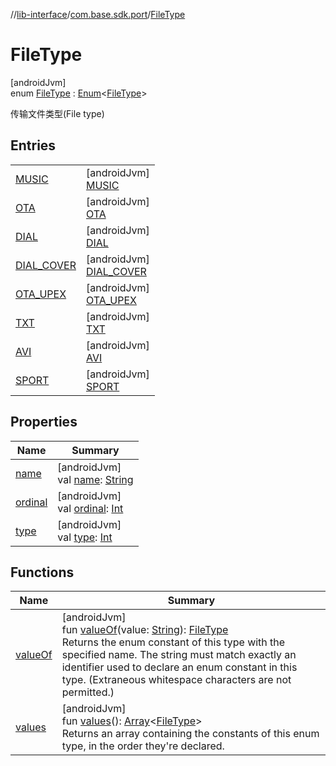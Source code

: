 //[lib-interface](../../../index.md)/[com.base.sdk.port](../index.md)/[FileType](index.md)

# FileType

[androidJvm]\
enum [FileType](index.md) : [Enum](https://kotlinlang.org/api/latest/jvm/stdlib/kotlin/-enum/index.html)&lt;[FileType](index.md)&gt; 

传输文件类型(File type)

## Entries

| | |
|---|---|
| [MUSIC](-m-u-s-i-c/index.md) | [androidJvm]<br>[MUSIC](-m-u-s-i-c/index.md) |
| [OTA](-o-t-a/index.md) | [androidJvm]<br>[OTA](-o-t-a/index.md) |
| [DIAL](-d-i-a-l/index.md) | [androidJvm]<br>[DIAL](-d-i-a-l/index.md) |
| [DIAL_COVER](-d-i-a-l_-c-o-v-e-r/index.md) | [androidJvm]<br>[DIAL_COVER](-d-i-a-l_-c-o-v-e-r/index.md) |
| [OTA_UPEX](-o-t-a_-u-p-e-x/index.md) | [androidJvm]<br>[OTA_UPEX](-o-t-a_-u-p-e-x/index.md) |
| [TXT](-t-x-t/index.md) | [androidJvm]<br>[TXT](-t-x-t/index.md) |
| [AVI](-a-v-i/index.md) | [androidJvm]<br>[AVI](-a-v-i/index.md) |
| [SPORT](-s-p-o-r-t/index.md) | [androidJvm]<br>[SPORT](-s-p-o-r-t/index.md) |

## Properties

| Name | Summary |
|---|---|
| [name](../../com.base.sdk.port.app/-w-m-camera-flash-mode/-w-m-camera-flash-mode-auto/index.md#-372974862%2FProperties%2F-721212597) | [androidJvm]<br>val [name](../../com.base.sdk.port.app/-w-m-camera-flash-mode/-w-m-camera-flash-mode-auto/index.md#-372974862%2FProperties%2F-721212597): [String](https://kotlinlang.org/api/latest/jvm/stdlib/kotlin/-string/index.html) |
| [ordinal](../../com.base.sdk.port.app/-w-m-camera-flash-mode/-w-m-camera-flash-mode-auto/index.md#-739389684%2FProperties%2F-721212597) | [androidJvm]<br>val [ordinal](../../com.base.sdk.port.app/-w-m-camera-flash-mode/-w-m-camera-flash-mode-auto/index.md#-739389684%2FProperties%2F-721212597): [Int](https://kotlinlang.org/api/latest/jvm/stdlib/kotlin/-int/index.html) |
| [type](type.md) | [androidJvm]<br>val [type](type.md): [Int](https://kotlinlang.org/api/latest/jvm/stdlib/kotlin/-int/index.html) |

## Functions

| Name | Summary |
|---|---|
| [valueOf](value-of.md) | [androidJvm]<br>fun [valueOf](value-of.md)(value: [String](https://kotlinlang.org/api/latest/jvm/stdlib/kotlin/-string/index.html)): [FileType](index.md)<br>Returns the enum constant of this type with the specified name. The string must match exactly an identifier used to declare an enum constant in this type. (Extraneous whitespace characters are not permitted.) |
| [values](values.md) | [androidJvm]<br>fun [values](values.md)(): [Array](https://kotlinlang.org/api/latest/jvm/stdlib/kotlin/-array/index.html)&lt;[FileType](index.md)&gt;<br>Returns an array containing the constants of this enum type, in the order they're declared. |
